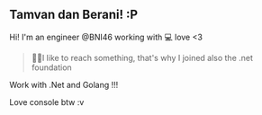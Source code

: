 

## Tamvan dan Berani! :P

Hi! I'm an engineer @BNI46 working with  💻 love <3

> 👨‍🔧I like to reach something, that's why I joined also the .net
> foundation

Work with .Net and Golang !!!

Love console btw :v

